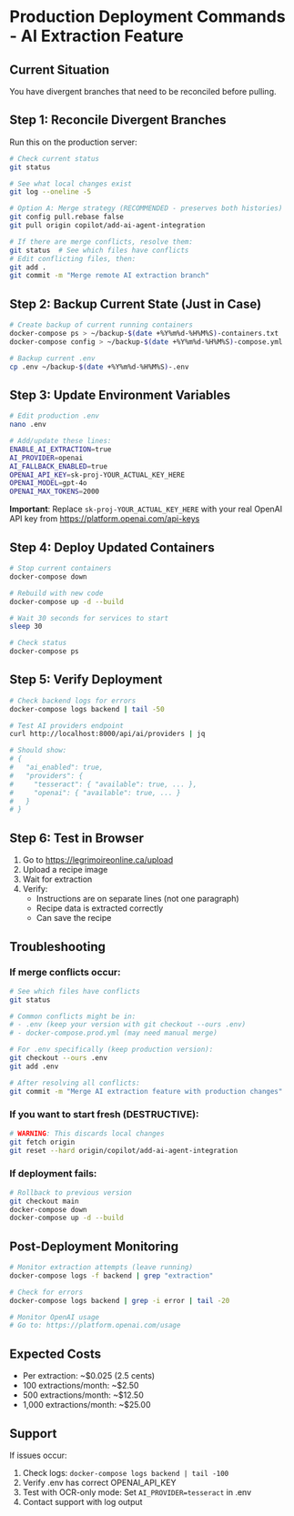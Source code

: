 # Production Deployment Commands - AI Extraction Feature

## Current Situation
You have divergent branches that need to be reconciled before pulling.

## Step 1: Reconcile Divergent Branches

Run this on the production server:

```bash
# Check current status
git status

# See what local changes exist
git log --oneline -5

# Option A: Merge strategy (RECOMMENDED - preserves both histories)
git config pull.rebase false
git pull origin copilot/add-ai-agent-integration

# If there are merge conflicts, resolve them:
git status  # See which files have conflicts
# Edit conflicting files, then:
git add .
git commit -m "Merge remote AI extraction branch"
```

## Step 2: Backup Current State (Just in Case)

```bash
# Create backup of current running containers
docker-compose ps > ~/backup-$(date +%Y%m%d-%H%M%S)-containers.txt
docker-compose config > ~/backup-$(date +%Y%m%d-%H%M%S)-compose.yml

# Backup current .env
cp .env ~/backup-$(date +%Y%m%d-%H%M%S)-.env
```

## Step 3: Update Environment Variables

```bash
# Edit production .env
nano .env

# Add/update these lines:
ENABLE_AI_EXTRACTION=true
AI_PROVIDER=openai
AI_FALLBACK_ENABLED=true
OPENAI_API_KEY=sk-proj-YOUR_ACTUAL_KEY_HERE
OPENAI_MODEL=gpt-4o
OPENAI_MAX_TOKENS=2000
```

**Important**: Replace `sk-proj-YOUR_ACTUAL_KEY_HERE` with your real OpenAI API key from https://platform.openai.com/api-keys

## Step 4: Deploy Updated Containers

```bash
# Stop current containers
docker-compose down

# Rebuild with new code
docker-compose up -d --build

# Wait 30 seconds for services to start
sleep 30

# Check status
docker-compose ps
```

## Step 5: Verify Deployment

```bash
# Check backend logs for errors
docker-compose logs backend | tail -50

# Test AI providers endpoint
curl http://localhost:8000/api/ai/providers | jq

# Should show:
# {
#   "ai_enabled": true,
#   "providers": {
#     "tesseract": { "available": true, ... },
#     "openai": { "available": true, ... }
#   }
# }
```

## Step 6: Test in Browser

1. Go to https://legrimoireonline.ca/upload
2. Upload a recipe image
3. Wait for extraction
4. Verify:
   - Instructions are on separate lines (not one paragraph)
   - Recipe data is extracted correctly
   - Can save the recipe

## Troubleshooting

### If merge conflicts occur:

```bash
# See which files have conflicts
git status

# Common conflicts might be in:
# - .env (keep your version with git checkout --ours .env)
# - docker-compose.prod.yml (may need manual merge)

# For .env specifically (keep production version):
git checkout --ours .env
git add .env

# After resolving all conflicts:
git commit -m "Merge AI extraction feature with production changes"
```

### If you want to start fresh (DESTRUCTIVE):

```bash
# WARNING: This discards local changes
git fetch origin
git reset --hard origin/copilot/add-ai-agent-integration
```

### If deployment fails:

```bash
# Rollback to previous version
git checkout main
docker-compose down
docker-compose up -d --build
```

## Post-Deployment Monitoring

```bash
# Monitor extraction attempts (leave running)
docker-compose logs -f backend | grep "extraction"

# Check for errors
docker-compose logs backend | grep -i error | tail -20

# Monitor OpenAI usage
# Go to: https://platform.openai.com/usage
```

## Expected Costs

- Per extraction: ~$0.025 (2.5 cents)
- 100 extractions/month: ~$2.50
- 500 extractions/month: ~$12.50
- 1,000 extractions/month: ~$25.00

## Support

If issues occur:
1. Check logs: `docker-compose logs backend | tail -100`
2. Verify .env has correct OPENAI_API_KEY
3. Test with OCR-only mode: Set `AI_PROVIDER=tesseract` in .env
4. Contact support with log output
